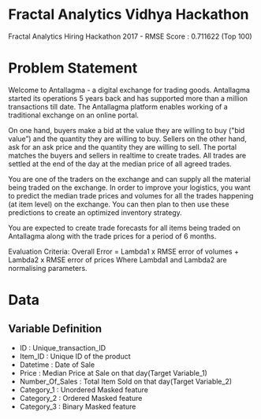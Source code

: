 # Fractal Analytics Vidhya Hackathon
Fractal Analytics Hiring Hackathon 2017 - RMSE Score : 0.711622 (Top 100)

# Problem Statement
Welcome to Antallagma - a digital exchange for trading goods. Antallagma started its operations 5 years back and has supported more than a million transactions till date. The Antallagma platform enables working of a traditional exchange on an online portal. 

On one hand, buyers make a bid at the value they are willing to buy ("bid value”) and the quantity they are willing to buy. Sellers on the other hand, ask for an ask price and the quantity they are willing to sell. The portal matches the buyers and sellers in realtime to create trades. All trades are settled at the end of the day at the median price of all agreed trades. 

You are one of the traders on the exchange and can supply all the material being traded on the exchange. In order to improve your logistics, you want to predict the median trade prices and volumes for all the trades happening (at item level) on the exchange. You can then plan to then use these predictions to create an optimized inventory strategy. 

You are expected to create trade forecasts for all items being traded on Antallagma along with the trade prices for a period of 6 months. 

Evaluation Criteria: 
Overall Error = Lambda1 x RMSE error of volumes + Lambda2 x RMSE error of prices Where Lambda1 and Lambda2 are normalising parameters.


# Data
## Variable	Definition
* ID : Unique_transaction_ID
* Item_ID  :	Unique ID of the product
* Datetime :	Date of Sale
* Price  :	Median Price at Sale on that day(Target Variable_1)
* Number_Of_Sales  :	Total Item Sold on that day(Target Variable_2)
* Category_1 :	Unordered Masked feature
* Category_2 :	Ordered Masked feature
* Category_3 :	Binary Masked feature
